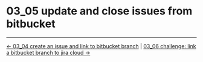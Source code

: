 # 03_05 update and close issues from bitbucket
<!-- FooterStart -->
---
[← 03_04 create an issue and link to bitbucket branch](../03_04_create_an_issue_and_link_to_bitbucket_branch/README.md) | [03_06 challenge: link a bitbucket branch to jira cloud →](../03_06_challenge_link_a_bitbucket_branch_to_jira_cloud/README.md)
<!-- FooterEnd -->
